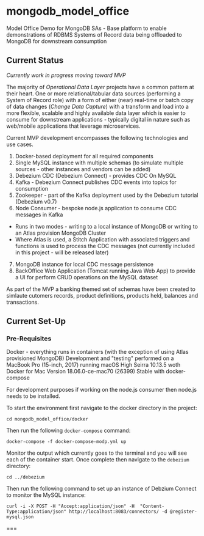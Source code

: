 # mongodb_model_office
Model Office Demo for MongoDB SAs - Base platform to enable demonstrations of RDBMS Systems of Record data being offloaded to MongoDB for downstream consumption

## Current Status
*Currently work in progress moving toward MVP*

The majority of *Operational Data Layer* projects have a common pattern at their heart. One or more relational/tabular data sources (performing a System of Record role) with a form of either (near) real-time or batch copy of data changes (*Change Data Capture*) with a transform and load into a more flexible, scalable and highly available data layer which is easier to consume for downstream applications - typically digital in nature such as web/mobile applications that leverage microservices.

Current MVP development encompasses the following technologies and use cases.

1. Docker-based deployment for all required components
2. Single MySQL instance with multiple schemas (to simulate multiple sources - other instances and vendors can be added)
3. Debezium CDC (Debezium Connect) - provides CDC On MySQL
4. Kafka - Debezium Connect publishes CDC events into topics for consumption
5. Zookeeper - part of the Kafka deployment used by the Debezium tutorial (Debezium v0.7)
6. Node Consumer - bespoke node.js application to consume CDC messages in Kafka
  * Runs in two modes - writing to a local instance of MongoDB or writing to an Atlas provision MongoDB Cluster
  * Where Atlas is used, a Stitch Application with associated triggers and functions is used to process the CDC messages (not currently included in this project - will be released later)
7. MongoDB instance for local CDC message persistence
8. BackOffice Web Application (Tomcat running Java Web App) to provide a UI for perform CRUD operations on the MySQL dataset

As part of the MVP a banking themed set of schemas have been created to simlaute cutomers records, product definitions, products held, balances and transactions.

## Current Set-Up

### Pre-Requisites

Docker - everything runs in containers (with the exception of using Atlas provisioned MongoDB)
Development and "testing" performed on a MacBook Pro (15-inch, 2017) running macOS High Seirra 10.13.5 woth Docker for Mac Version 18.06.0-ce-mac70 (26399) Stable with docker-compose

For development purposes if working on the node.js consumer then node.js needs to be installed.

To start the environment first navigate to the docker directory in the project:

```
cd mongodb_model_office/docker
```

Then run the following `docker-compose` command:

```
docker-compose -f docker-compose-modp.yml up
```

Monitor the output which currently goes to the terminal and you will see each of the container start.
Once complete then navigate to the `debezium` directory:

```
cd ../debezium
```

Then run the following command to set up an instance of Debzium Connect to monitor the MySQL instance:

```
curl -i -X POST -H "Accept:application/json" -H  "Content-Type:application/json" http://localhost:8083/connectors/ -d @register-mysql.json
```

===



